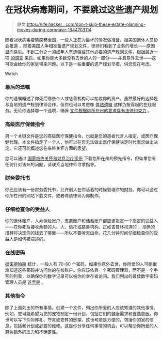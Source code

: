 # 在冠状病毒期间，不要跳过这些遗产规划

> 原文:[https://life hacker . com/don-t-skip-these-estate-planning-moves-during-coronavir-1844703114](https://lifehacker.com/don-t-skip-these-estate-planning-moves-during-coronavir-1844703114)

随着冠状病毒疫情席卷全国，一些人正在为最坏的情况做准备。据美国退休人员协会报道 ，随着美国人争相准备遗产规划文件，律师们看到了业务的增长——原因显而易见。不到三分之一的成年人有遗嘱或其他必要的遗产规划文件，根据最近一项 [的调查](https://www.caring.com/caregivers/estate-planning/wills-survey) 来自。如果你是大多数没有去世的人的一部分——并且意外去世——这可能会给你的家庭带来问题。以下是一些重要的遗产规划举措，供您现在考虑。

Watch

### **最后的遗嘱**

你的遗嘱概述了你死后哪些个人或慈善机构可以接收你的资产。虽然最好的选择是与当地的遗产规划律师合作，但你也可以考虑像 [体贴遗嘱](https://thoughtfulwills.com/) 这样负担得起的在线服务。无论你选择哪一个选项，确保 [文件根据你所在州的要求具有法律约束力](https://twocents.lifehacker.com/how-do-you-make-a-will-during-the-coronavirus-lockdown-1842471746) 。

### **高级医疗保健指令**

另一个关键文件是您的高级医疗保健指令，也就是您的患者代言人指定，或医疗保健代理。本文件指定了一个人，他可以在您无法做出医疗保健决定时代表您做出决定。它还可能概述您在临终关怀方面的愿望。

您可以通过 [国家临终关怀和姑息治疗组织](https://www.nhpco.org/patients-and-caregivers/advance-care-planning/advance-directives/downloading-your-states-advance-directive/) 下载您所在州的预先指令，但如果您有任何针对该州的问题，请联系当地律师寻求指导。

### **财务委托书**

你还应该有一份财务委托书，允许别人在你活着的时候管理你的财务。你可以通过你所在州的网站下载文件，或者聘请律师为你制作。

### **仔细检查你的受益人**

你的退休账户、人寿保险账户、支票账户和储蓄账户都应该指定一个指定的受益人——在你死后接收余额的人、人、信托或慈善机构。正如吉普林报道的 ，准确的措辞将决定你的钱去了哪里——所以不要听天由命。花几分钟时间仔细检查你的受益人是如何被描述的。

### **在线密码**

[据诺德帕斯](https://nordpass.com/press-area/) 统计，一般人有 70-80 个密码。如果你意外去世，你所爱的人可能很难知道这些密码并访问你的在线账户。你应该依靠一个密码管理器，而不是一个手写的列表，以确保你的数字记录可以被你的幸存者访问。我们列出的最佳数字密码管理人员是 [这里是](https://lifehacker.com/the-five-best-password-managers-5529133) 。

### **其他指令**

除了上面列出的所有事情，创建一个文件，列出你所爱的人应该知道的其他事情。例如，您可能希望为您的宠物制定一份计划，包括它们的健康需求和首选兽医。你也可以写下你对葬礼、守灵或安葬的愿望。这也可能是方便的，包括你的家的信息，包括和计划或必要的维修。这是你分享任何事情的机会，可以帮助你所爱的人避免额外的压力和不确定性。